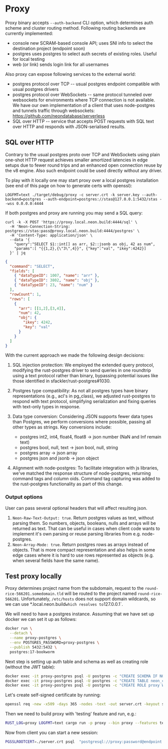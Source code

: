 # Proxy

Proxy binary accepts `--auth-backend` CLI option, which determines auth scheme and cluster routing method. Following routing backends are currently implemented:

* console
  new SCRAM-based console API; uses SNI info to select the destination project (endpoint soon)
* postgres
  uses postgres to select auth secrets of existing roles. Useful for local testing
* web (or link)
  sends login link for all usernames

Also proxy can expose following services to the external world:

* postgres protocol over TCP -- usual postgres endpoint compatible with usual
  postgres drivers
* postgres protocol over WebSockets -- same protocol tunneled over websockets
  for environments where TCP connection is not available. We have our own
  implementation of a client that uses node-postgres and tunnels traffic through
  websockets: https://github.com/neondatabase/serverless
* SQL over HTTP -- service that accepts POST requests with SQL text over HTTP
  and responds with JSON-serialised results.


## SQL over HTTP

Contrary to the usual postgres proto over TCP and WebSockets using plain
one-shot HTTP request achieves smaller amortized latencies in edge setups due to
fewer round trips and an enhanced open connection reuse by the v8 engine. Also
such endpoint could be used directly without any driver.

To play with it locally one may start proxy over a local postgres installation
(see end of this page on how to generate certs with openssl):

```
LOGFMT=text ./target/debug/proxy -c server.crt -k server.key --auth-backend=postgres --auth-endpoint=postgres://stas@127.0.0.1:5432/stas --wss 0.0.0.0:4444
```

If both postgres and proxy are running you may send a SQL query:
```console
curl -k -X POST 'https://proxy.local.neon.build:4444/sql' \
  -H 'Neon-Connection-String: postgres://stas:pass@proxy.local.neon.build:4444/postgres' \
  -H 'Content-Type: application/json' \
  --data '{
    "query":"SELECT $1::int[] as arr, $2::jsonb as obj, 42 as num",
    "params":[ "{{1,2},{\"3\",4}}", {"key":"val", "ikey":4242}]
  }' | jq
```
```json
{
  "command": "SELECT",
  "fields": [
    { "dataTypeID": 1007, "name": "arr" },
    { "dataTypeID": 3802, "name": "obj" },
    { "dataTypeID": 23, "name": "num" }
  ],
  "rowCount": 1,
  "rows": [
    {
      "arr": [[1,2],[3,4]],
      "num": 42,
      "obj": {
        "ikey": 4242,
        "key": "val"
      }
    }
  ]
}
```


With the current approach we made the following design decisions:

1. SQL injection protection: We employed the extended query protocol, modifying
   the rust-postgres driver to send queries in one roundtrip using a text
   protocol rather than binary, bypassing potential issues like those identified
   in sfackler/rust-postgres#1030.

2. Postgres type compatibility: As not all postgres types have binary
   representations (e.g., acl's in pg_class), we adjusted rust-postgres to
   respond with text protocol, simplifying serialization and fixing queries with
   text-only types in response.

3. Data type conversion: Considering JSON supports fewer data types than
   Postgres, we perform conversions where possible, passing all other types as
   strings. Key conversions include:
   - postgres int2, int4, float4, float8 -> json number (NaN and Inf remain
     text)
   - postgres bool, null, text -> json bool, null, string
   - postgres array -> json array
   - postgres json and jsonb -> json object

4. Alignment with node-postgres: To facilitate integration with js libraries,
   we've matched the response structure of node-postgres, returning command tags
   and column oids. Command tag capturing was added to the rust-postgres
   functionality as part of this change.

### Output options

User can pass several optional headers that will affect resulting json.

1. `Neon-Raw-Text-Output: true`. Return postgres values as text, without parsing them. So numbers, objects, booleans, nulls and arrays will be returned as text. That can be useful in cases when client code wants to implement it's own parsing or reuse parsing libraries from e.g. node-postgres.
2. `Neon-Array-Mode: true`. Return postgres rows as arrays instead of objects. That is more compact representation and also helps in some edge
cases where it is hard to use rows represented as objects (e.g. when several fields have the same name).

## Test proxy locally

Proxy determines project name from the subdomain, request to the `round-rice-566201.somedomain.tld` will be routed to the project named `round-rice-566201`. Unfortunately, `/etc/hosts` does not support domain wildcards, so we can use *.local.neon.build` which resolves to `127.0.0.1`.

We will need to have a postgres instance. Assuming that we have set up docker we can set it up as follows:
```sh
docker run \
  --detach \
  --name proxy-postgres \
  --env POSTGRES_PASSWORD=proxy-postgres \
  --publish 5432:5432 \
  postgres:17-bookworm
```

Next step is setting up auth table and schema as well as creating role (without the JWT table):
```sh
docker exec -it proxy-postgres psql -U postgres -c "CREATE SCHEMA IF NOT EXISTS neon_control_plane"
docker exec -it proxy-postgres psql -U postgres -c "CREATE TABLE neon_control_plane.endpoints (endpoint_id VARCHAR(255) PRIMARY KEY, allowed_ips VARCHAR(255))"
docker exec -it proxy-postgres psql -U postgres -c "CREATE ROLE proxy WITH SUPERUSER LOGIN PASSWORD 'password';"
```

Let's create self-signed certificate by running:
```sh
openssl req -new -x509 -days 365 -nodes -text -out server.crt -keyout server.key -subj "/CN=*.local.neon.build"
```

Then we need to build proxy with 'testing' feature and run, e.g.:
```sh
RUST_LOG=proxy LOGFMT=text cargo run -p proxy --bin proxy --features testing -- --auth-backend postgres --auth-endpoint 'postgresql://postgres:proxy-postgres@127.0.0.1:5432/postgres' -c server.crt -k server.key
```

Now from client you can start a new session:

```sh
PGSSLROOTCERT=./server.crt psql  "postgresql://proxy:password@endpoint.local.neon.build:4432/postgres?sslmode=verify-full"
```
